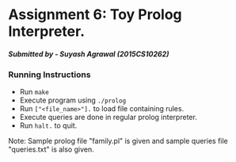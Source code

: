 # Assignment 6: Toy Prolog Interpreter.
#### *Submitted by - Suyash Agrawal (2015CS10262)*

### Running Instructions
* Run `make`
* Execute program using `./prolog`
* Run `["<file_name>"].` to load file containing rules.
* Execute queries are done in regular prolog interpreter.
* Run `halt.` to quit.

Note: Sample prolog file "family.pl" is given and sample queries file "queries.txt" is also given.

